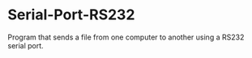 Serial-Port-RS232
=================

Program that sends a file from one computer to another using a RS232 serial port.